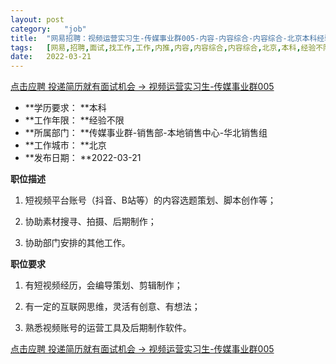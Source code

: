 ```yaml
---
layout:	post
category:	"job"
title:	"网易招聘：视频运营实习生-传媒事业群005-内容-内容综合-内容综合-北京本科经验不限"
tags:	[网易,招聘,面试,找工作,工作,内推,内容,内容综合,内容综合,北京,本科,经验不限]
date:	2022-03-21
---
```


[点击应聘 投递简历就有面试机会 ->  视频运营实习生-传媒事业群005](http://mobile.bole.netease.com/bole/boleDetail?id=39046&employeeId=346f03c3cda5f04c&key=all)



- **学历要求： **本科
- **工作年限： **经验不限
- **所属部门： **传媒事业群-销售部-本地销售中心-华北销售组
- **工作城市： **北京
- **发布日期： **2022-03-21



**职位描述**

1. 短视频平台账号（抖音、B站等）的内容选题策划、脚本创作等；

2. 协助素材搜寻、拍摄、后期制作；

3. 协助部门安排的其他工作。





**职位要求**

1. 有短视频经历，会编导策划、剪辑制作；

2. 有一定的互联网思维，灵活有创意、有想法；

3. 熟悉视频账号的运营工具及后期制作软件。



[点击应聘 投递简历就有面试机会 ->  视频运营实习生-传媒事业群005](http://mobile.bole.netease.com/bole/boleDetail?id=39046&employeeId=346f03c3cda5f04c&key=all)